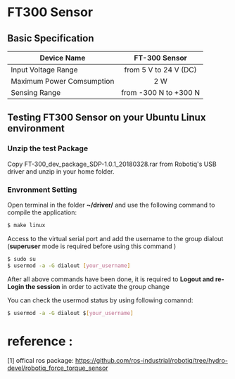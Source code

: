 # FT300 Sensor

## Basic Specification

Device Name                   | FT-300 Sensor
------------------------------|:-------------------------------:| 
Input Voltage Range           | from 5 V to 24 V (DC)
Maximum Power Comsumption     | 2 W
Sensing Range                 | from -300 N to +300 N

  

## Testing FT300 Sensor on your Ubuntu Linux environment

### Unzip the test Package

Copy FT-300_dev_package_SDP-1.0.1_20180328.rar from Robotiq's USB driver and unzip in your home folder.

### Envronment Setting

Open terminal in the folder **~/driver/** and use the following command to compile the application:

```bash
$ make linux
```
Access to the virtual serial port and add the username to the group dialout
(**superuser** mode is required before using this command )

```bash
$ sudo su
$ usermod -a -G dialout [your_username]
```
After all above commands have been done, it is required to **Logout and re-Login the session** in order to activate the group change

You can check the usermod status by using following comannd:

```bash
$ usermod -a -G dialout $[your_username]
```




# reference :
 
 [1] offical ros package: https://github.com/ros-industrial/robotiq/tree/hydro-devel/robotiq_force_torque_sensor
